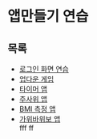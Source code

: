# 앱만들기 연습

## 목록
* [로그인 화면 연습](https://github.com/flashSeok/AppPractice/tree/master/LoginPracticeMVC)</br>
* [업다운 게임](https://github.com/flashSeok/AppPractice/tree/master/UpDownGameAppMVC)</br>
* [타이머 앱](https://github.com/flashSeok/AppPractice/tree/master/TimerApp)</br>
* [주사위 앱](https://github.com/flashSeok/AppPractice/tree/master/DiceGameMVC)</br>
* [BMI 측정 앱](https://github.com/flashSeok/AppPractice/tree/master/BMIProjectMVC)</br>
* [가위바위보 앱](https://github.com/flashSeok/AppPractice/tree/master/RPSGameMVC)</br>
fff
ff
